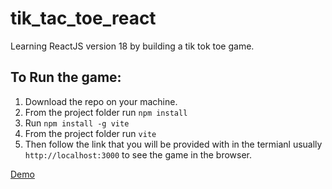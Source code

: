 # tik_tac_toe_react
Learning ReactJS version 18 by building a tik tok toe game.

## To Run the game:
1. Download the repo on your machine.
2. From the project folder run `npm install`
3. Run `npm install -g vite`
4. From the project folder run `vite`
5. Then follow the link that you will be provided with in the termianl usually `http://localhost:3000` to see the game in the browser.

[Demo](daniel-tik-tok-toe.surge.sh)
